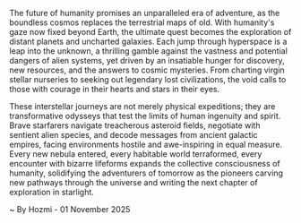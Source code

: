 
The future of humanity promises an unparalleled era of adventure, as the boundless cosmos replaces the terrestrial maps of old. With humanity's gaze now fixed beyond Earth, the ultimate quest becomes the exploration of distant planets and uncharted galaxies. Each jump through hyperspace is a leap into the unknown, a thrilling gamble against the vastness and potential dangers of alien systems, yet driven by an insatiable hunger for discovery, new resources, and the answers to cosmic mysteries. From charting virgin stellar nurseries to seeking out legendary lost civilizations, the void calls to those with courage in their hearts and stars in their eyes.

These interstellar journeys are not merely physical expeditions; they are transformative odysseys that test the limits of human ingenuity and spirit. Brave starfarers navigate treacherous asteroid fields, negotiate with sentient alien species, and decode messages from ancient galactic empires, facing environments hostile and awe-inspiring in equal measure. Every new nebula entered, every habitable world terraformed, every encounter with bizarre lifeforms expands the collective consciousness of humanity, solidifying the adventurers of tomorrow as the pioneers carving new pathways through the universe and writing the next chapter of exploration in starlight.

~ By Hozmi - 01 November 2025
